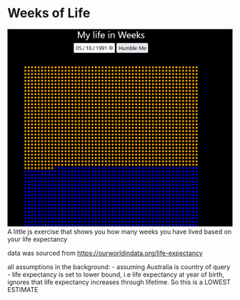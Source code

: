 # Weeks of Life
![Screenshot](https://github.com/Fonyx/weeks/blob/main/Assets/screenshots/screenshot.PNG?raw=true "Weeks of Life")
A little js exercise that shows you how many weeks you have lived based on your life expectancy

data was sourced from https://ourworldindata.org/life-expectancy

all assumptions in the background:
    - assuming Australia is country of query
    - life expectancy is set to lower bound, i.e life expectancy at year of birth, ignores that life expectancy increases through lifetime. So this is a <bold>LOWEST ESTIMATE</bold>
